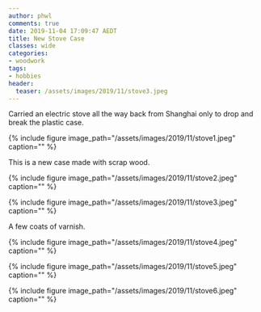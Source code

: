 ```yaml
---
author: phwl
comments: true
date: 2019-11-04 17:09:47 AEDT
title: New Stove Case
classes: wide
categories:
- woodwork
tags:
- hobbies
header:
  teaser: /assets/images/2019/11/stove3.jpeg
---
```


Carried an electric stove all the way back from Shanghai only to drop 
and break the plastic case.

{% include figure image_path="/assets/images/2019/11/stove1.jpeg" caption="" %}

This is a new case made with scrap wood.

{% include figure image_path="/assets/images/2019/11/stove2.jpeg" caption="" %}

{% include figure image_path="/assets/images/2019/11/stove3.jpeg" caption="" %}

A few coats of varnish.

{% include figure image_path="/assets/images/2019/11/stove4.jpeg" caption="" %}

{% include figure image_path="/assets/images/2019/11/stove5.jpeg" caption="" %}

{% include figure image_path="/assets/images/2019/11/stove6.jpeg" caption="" %}
